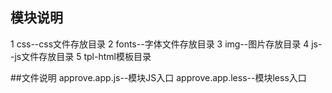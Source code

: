 ## 模块说明
1 css--css文件存放目录
2 fonts--字体文件存放目录
3 img--图片存放目录
4 js--js文件存放目录
5 tpl-html模板目录

##文件说明
approve.app.js--模块JS入口
approve.app.less--模块less入口